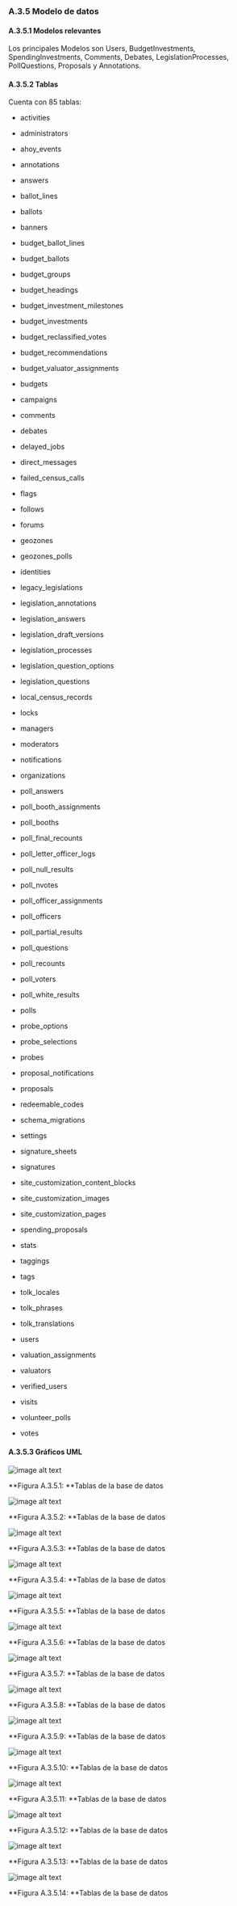 ### A.3.5 Modelo de datos

#### A.3.5.1 Modelos relevantes

Los principales Modelos son Users, BudgetInvestments, SpendingInvestments, Comments, Debates, LegislationProcesses, PollQuestions, Proposals y Annotations. 

#### A.3.5.2 Tablas

Cuenta con 85 tablas:

* activities

* administrators

* ahoy_events

* annotations

* answers

* ballot_lines

* ballots

* banners

* budget_ballot_lines

* budget_ballots

* budget_groups

* budget_headings

* budget_investment_milestones

* budget_investments

* budget_reclassified_votes

* budget_recommendations

* budget_valuator_assignments

* budgets

* campaigns

* comments

* debates

* delayed_jobs

* direct_messages

* failed_census_calls

* flags

* follows

* forums

* geozones

* geozones_polls

* identities

* legacy_legislations

* legislation_annotations

* legislation_answers

* legislation_draft_versions

* legislation_processes

* legislation_question_options

* legislation_questions

* local_census_records

* locks

* managers

* moderators

* notifications

* organizations

* poll_answers

* poll_booth_assignments

* poll_booths

* poll_final_recounts

* poll_letter_officer_logs

* poll_null_results

* poll_nvotes

* poll_officer_assignments

* poll_officers

* poll_partial_results

* poll_questions

* poll_recounts

* poll_voters

* poll_white_results

* polls

* probe_options

* probe_selections

* probes

* proposal_notifications

* proposals

* redeemable_codes

* schema_migrations

* settings

* signature_sheets

* signatures

* site_customization_content_blocks

* site_customization_images

* site_customization_pages

* spending_proposals

* stats

* taggings

* tags

* tolk_locales

* tolk_phrases

* tolk_translations

* users

* valuation_assignments

* valuators

* verified_users

* visits

* volunteer_polls

* votes

#### A.3.5.3 Gráficos UML

![image alt text](image_2.png)

**Figura A.3.5.1: **Tablas de la base de datos

![image alt text](image_3.png)

**Figura A.3.5.2: **Tablas de la base de datos

![image alt text](image_4.png)

**Figura A.3.5.3: **Tablas de la base de datos

![image alt text](image_5.png)

**Figura A.3.5.4: **Tablas de la base de datos

![image alt text](image_6.png)

**Figura A.3.5.5: **Tablas de la base de datos

![image alt text](image_7.png)

**Figura A.3.5.6: **Tablas de la base de datos

![image alt text](image_8.png)

**Figura A.3.5.7: **Tablas de la base de datos

![image alt text](image_9.png)

**Figura A.3.5.8: **Tablas de la base de datos

![image alt text](image_10.png)

**Figura A.3.5.9: **Tablas de la base de datos

![image alt text](image_11.png)

**Figura A.3.5.10: **Tablas de la base de datos

![image alt text](image_12.png)

**Figura A.3.5.11: **Tablas de la base de datos

![image alt text](image_13.png)

**Figura A.3.5.12: **Tablas de la base de datos

![image alt text](image_14.png)

**Figura A.3.5.13: **Tablas de la base de datos

![image alt text](image_15.png)

**Figura A.3.5.14: **Tablas de la base de datos

